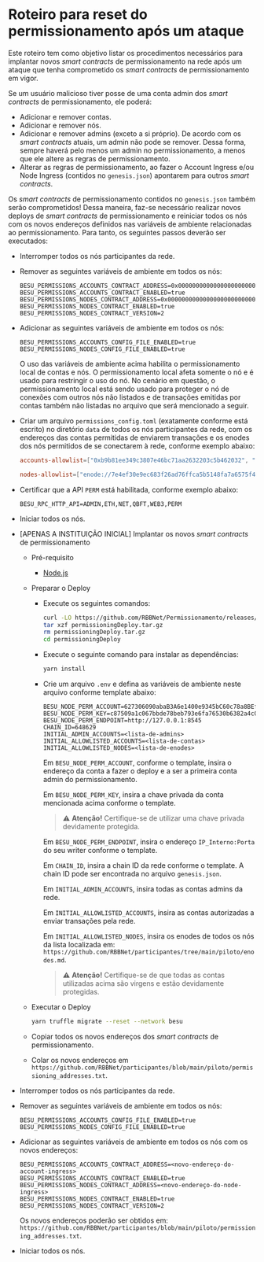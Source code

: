 
# Roteiro para reset do permissionamento após um ataque

Este roteiro tem como objetivo listar os procedimentos necessários para implantar novos *smart contracts* de permissionamento na rede após um ataque que tenha comprometido os *smart contracts* de permissionamento em vigor.

Se um usuário malicioso tiver posse de uma conta admin dos *smart contracts* de permissionamento, ele poderá:

- Adicionar e remover contas.
- Adicionar e remover nós.
- Adicionar e remover admins (exceto a si próprio). De acordo com os *smart contracts* atuais, um admin não pode se remover. Dessa forma, sempre haverá pelo menos um admin no permissionamento, a menos que ele altere as regras de permissionamento.
- Alterar as regras de permissionamento, ao fazer o Account Ingress e/ou Node Ingress (contidos no `genesis.json`) apontarem para outros *smart contracts*.

Os *smart contracts* de permissionamento contidos no `genesis.json` também serão comprometidos! Dessa maneira, faz-se necessário realizar novos deploys de *smart contracts* de permissionamento e reiniciar todos os nós com os novos endereços definidos nas variáveis de ambiente relacionadas ao permissionamento. Para tanto, os seguintes passos deverão ser executados:

- Interromper todos os nós participantes da rede.
- Remover as seguintes variáveis de ambiente em todos os nós:

  ```.env
  BESU_PERMISSIONS_ACCOUNTS_CONTRACT_ADDRESS=0x0000000000000000000000000000000000008888
  BESU_PERMISSIONS_ACCOUNTS_CONTRACT_ENABLED=true
  BESU_PERMISSIONS_NODES_CONTRACT_ADDRESS=0x0000000000000000000000000000000000009999
  BESU_PERMISSIONS_NODES_CONTRACT_ENABLED=true
  BESU_PERMISSIONS_NODES_CONTRACT_VERSION=2
  ```

- Adicionar as seguintes variáveis de ambiente em todos os nós:

  ```.env
  BESU_PERMISSIONS_ACCOUNTS_CONFIG_FILE_ENABLED=true
  BESU_PERMISSIONS_NODES_CONFIG_FILE_ENABLED=true
  ```
  
  O uso das variáveis de ambiente acima habilita o permissionamento local de contas e nós. O permissionamento local afeta somente o nó e é usado para restringir o uso do nó. No cenário em questão, o permissionamento local está sendo usado para proteger o nó de conexões com outros nós não listados e de transações emitidas por contas também não listadas no arquivo que será mencionado a seguir.

- Criar um arquivo `permissions_config.toml` (exatamente conforme está escrito) no diretório `data` de todos os nós participantes da rede, com os endereços das contas permitidas de enviarem transações e os enodes dos nós permitidos de se conectarem à rede, conforme exemplo abaixo:

  ```toml
  accounts-allowlist=["0xb9b81ee349c3807e46bc71aa2632203c5b462032", "0xb9b81ee349c3807e46bc71aa2632203c5b462034"]

  nodes-allowlist=["enode://7e4ef30e9ec683f26ad76ffca5b5148fa7a6575f4cfad4eb0f52f9c3d8335f4a9b6f9e66fcc73ef95ed7a2a52784d4f372e7750ac8ae0b544309a5b391a23dd7@127.0.0.1:30303","enode://2feb33b3c6c4a8f77d84a5ce44954e83e5f163e7a65f7f7a7fec499ceb0ddd76a46ef635408c513d64c076470eac86b7f2c8ae4fcd112cb28ce82c0d64ec2c94@127.0.0.1:30304","enode://7b61d5ee4b44335873e6912cb5dd3e3877c860ba21417c9b9ef1f7e500a82213737d4b269046d0669fb2299a234ca03443f25fe5f706b693b3669e5c92478ade@127.0.0.1:30305"]
  ```

- Certificar que a API `PERM` está habilitada, conforme exemplo abaixo:

  ```.env
  BESU_RPC_HTTP_API=ADMIN,ETH,NET,QBFT,WEB3,PERM
  ```

- Iniciar todos os nós.

- [APENAS A INSTITUIÇÃO INICIAL] Implantar os novos *smart contracts* de permissionamento

  - Pré-requisito

    - [Node.js](https://nodejs.org/en/download/)

  - Preparar o Deploy

    - Execute os seguintes comandos:

      ```bash
      curl -LO https://github.com/RBBNet/Permissionamento/releases/download/0.1/permissioningDeploy.tar.gz
      tar xzf permissioningDeploy.tar.gz
      rm permissioningDeploy.tar.gz
      cd permissioningDeploy
      ```

    - Execute o seguinte comando para instalar as dependências:

      ```bash
      yarn install
      ```

    - Crie um arquivo `.env` e defina as variáveis de ambiente neste arquivo conforme template abaixo:

      ```.env
      BESU_NODE_PERM_ACCOUNT=627306090abaB3A6e1400e9345bC60c78a8BEf57
      BESU_NODE_PERM_KEY=c87509a1c067bbde78beb793e6fa76530b6382a4c0241e5e4a9ec0a0f44dc0d3
      BESU_NODE_PERM_ENDPOINT=http://127.0.0.1:8545
      CHAIN_ID=648629
      INITIAL_ADMIN_ACCOUNTS=<lista-de-admins>
      INITIAL_ALLOWLISTED_ACCOUNTS=<lista-de-contas>
      INITIAL_ALLOWLISTED_NODES=<lista-de-enodes>
      ```

      Em `BESU_NODE_PERM_ACCOUNT`, conforme o template, insira o endereço da conta a fazer o deploy e a ser a primeira conta admin do permissionamento.

      Em `BESU_NODE_PERM_KEY`, insira a chave privada da conta mencionada acima conforme o template.
      > ⚠️ **Atenção!** Certifique-se de utilizar uma chave privada devidamente protegida.

      Em `BESU_NODE_PERM_ENDPOINT`, insira o endereço `IP_Interno:Porta` do seu writer conforme o template.

      Em `CHAIN_ID`, insira a chain ID da rede conforme o template. A chain ID pode ser encontrada no arquivo `genesis.json`.

      Em `INITIAL_ADMIN_ACCOUNTS`, insira todas as contas admins da rede.

      Em `INITIAL_ALLOWLISTED_ACCOUNTS`, insira as contas autorizadas a enviar transações pela rede.

      Em `INITIAL_ALLOWLISTED_NODES`, insira os enodes de todos os nós da lista localizada em: `https://github.com/RBBNet/participantes/tree/main/piloto/enodes.md`.

      > ⚠️ **Atenção!** Certifique-se de que todas as contas utilizadas acima são virgens e estão devidamente protegidas.

  - Executar o Deploy

    ```bash
    yarn truffle migrate --reset --network besu
    ```

  - Copiar todos os novos endereços dos *smart contracts* de permissionamento.
  - Colar os novos endereços em `https://github.com/RBBNet/participantes/blob/main/piloto/permissioning_addresses.txt`.

- Interromper todos os nós participantes da rede.

- Remover as seguintes variáveis de ambiente em todos os nós:

  ```.env
  BESU_PERMISSIONS_ACCOUNTS_CONFIG_FILE_ENABLED=true
  BESU_PERMISSIONS_NODES_CONFIG_FILE_ENABLED=true
  ```

- Adicionar as seguintes variáveis de ambiente em todos os nós com os novos endereços:

  ```.env
  BESU_PERMISSIONS_ACCOUNTS_CONTRACT_ADDRESS=<novo-endereço-do-account-ingress>
  BESU_PERMISSIONS_ACCOUNTS_CONTRACT_ENABLED=true
  BESU_PERMISSIONS_NODES_CONTRACT_ADDRESS=<novo-endereço-do-node-ingress>
  BESU_PERMISSIONS_NODES_CONTRACT_ENABLED=true
  BESU_PERMISSIONS_NODES_CONTRACT_VERSION=2
  ```

  Os novos endereços poderão ser obtidos em: `https://github.com/RBBNet/participantes/blob/main/piloto/permissioning_addresses.txt`.

- Iniciar todos os nós.
